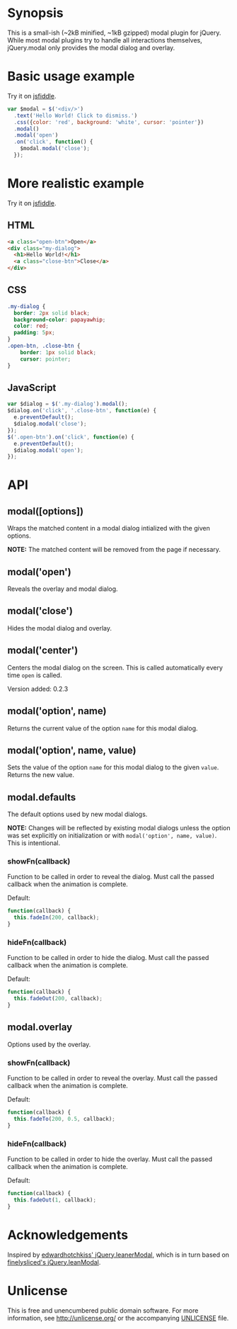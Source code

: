 # Synopsis

This is a small-ish (~2kB minified, ~1kB gzipped) modal plugin for jQuery.
While most modal plugins try to handle all interactions themselves,
jQuery.modal only provides the modal dialog and overlay.

# Basic usage example

Try it on [jsfiddle](http://jsfiddle.net/uwCLH/).

```js
var $modal = $('<div/>')
  .text('Hello World! Click to dismiss.')
  .css({color: 'red', background: 'white', cursor: 'pointer'})
  .modal()
  .modal('open')
  .on('click', function() {
    $modal.modal('close');
  });
```

# More realistic example

Try it on [jsfiddle](http://jsfiddle.net/HQRDE/).

## HTML
```html
<a class="open-btn">Open</a>
<div class="my-dialog">
  <h1>Hello World!</h1>
  <a class="close-btn">Close</a>
</div>
```

## CSS
```css
.my-dialog {
  border: 2px solid black;
  background-color: papayawhip;
  color: red;
  padding: 5px;
}
.open-btn, .close-btn {
    border: 1px solid black;
    cursor: pointer;
}
```

## JavaScript
```js
var $dialog = $('.my-dialog').modal();
$dialog.on('click', '.close-btn', function(e) {
  e.preventDefault();
  $dialog.modal('close');
});
$('.open-btn').on('click', function(e) {
  e.preventDefault();
  $dialog.modal('open');
});
```

# API

## modal([options])

Wraps the matched content in a modal dialog intialized with the given options.

**NOTE:** The matched content will be removed from the page if necessary.

## modal('open')

Reveals the overlay and modal dialog.

## modal('close')

Hides the modal dialog and overlay.

## modal('center')

Centers the modal dialog on the screen. This is called automatically every time `open` is called.

Version added: 0.2.3

## modal('option', name)

Returns the current value of the option `name` for this modal dialog.

## modal('option', name, value)

Sets the value of the option `name` for this modal dialog to the given `value`.
Returns the new value.

## modal.defaults

The default options used by new modal dialogs.

**NOTE:** Changes will be reflected by existing modal dialogs
unless the option was set explicitly on initialization or with `modal('option', name, value)`.
This is intentional.

### showFn(callback)

Function to be called in order to reveal the dialog.
Must call the passed callback when the animation is complete.

Default:
```js
function(callback) {
  this.fadeIn(200, callback);
}
```

### hideFn(callback)

Function to be called in order to hide the dialog.
Must call the passed callback when the animation is complete.

Default:
```js
function(callback) {
  this.fadeOut(200, callback);
}
```

## modal.overlay

Options used by the overlay.

### showFn(callback)

Function to be called in order to reveal the overlay.
Must call the passed callback when the animation is complete.

Default:
```js
function(callback) {
  this.fadeTo(200, 0.5, callback);
}
```

### hideFn(callback)

Function to be called in order to hide the overlay.
Must call the passed callback when the animation is complete.

Default:
```js
function(callback) {
  this.fadeOut(1, callback);
}
```

# Acknowledgements

Inspired by [edwardhotchkiss' jQuery.leanerModal](https://github.com/edwardhotchkiss/jquery.leanerModal.js), which is in turn based on [finelysliced's jQuery.leanModal](https://github.com/FinelySliced/leanModal.js).

# Unlicense

This is free and unencumbered public domain software. For more information, see http://unlicense.org/ or the accompanying [UNLICENSE](https://github.com/pluma/jquery.modal/blob/master/UNLICENSE) file.